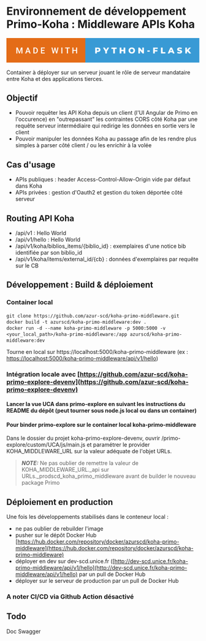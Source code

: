 # Environnement de développement Primo-Koha : Middleware APIs Koha

![forthebadge](forthebadge.svg)

Container à déployer sur un serveur jouant le rôle de serveur mandataire entre Koha et des applications tierces.

## Objectif

- Pouvoir requêter les API Koha depuis un client (l'UI Angular de Primo en l'occurence) en "outrepassant" les contraintes CORS côté Koha par une requête serveur intermédiaire qui redirige les données en sortie vers le client
- Pouvoir manipuler les données Koha au passage afin de les rendre plus simples à parser côté client / ou les enrichir à la volée

## Cas d'usage

- APIs publiques : header Access-Control-Allow-Origin vide par défaut dans Koha
- APIs privées : gestion d'Oauth2 et gestion du token déportée côté serveur
  
## Routing API Koha

- /api/v1 : Hello World
- /api/v1/hello : Hello World
- /api/v1/koha/biblios_items/{biblio_id} : exemplaires d'une notice bib identifiée par son biblio_id
- /api/v1/koha/items/external_id/{cb} : données d'exemplaires par requête sur le CB


## Développement : Build & déploiement

### Container local

```
git clone https://github.com/azur-scd/koha-primo-middleware.git
docker build -t azurscd/koha-primo-middleware:dev .
docker run -d --name koha-primo-middleware -p 5000:5000 -v <your_local_path>/koha-primo-middleware:/app azurscd/koha-primo-middleware:dev

```
Tourne en local sur https://localhost:5000/koha-primo-middleware (ex : [https://localhost:5000/koha-primo-middleware/api/v1/hello](https://localhost:5000/api/v1/hello))

### Intégration locale avec [https://github.com/azur-scd/koha-primo-explore-devenv](https://github.com/azur-scd/koha-primo-explore-devenv)

#### Lancer la vue UCA dans primo-explore en suivant les instructions du README du dépôt (peut tourner sous node.js local ou dans un container)

#### Pour binder primo-explore sur le container local koha-primo-middleware

Dans le dossier du projet koha-primo-explore-devenv, ouvrir /primo-explore/custom/UCA/js/main.js et paramétrer le provider KOHA_MIDDLEWARE_URL sur la valeur adéquate de l'objet URLs.

> **_NOTE:_**  Ne pas oublier de remettre la valeur de KOHA_MIDDLEWARE_URL._api sur URLs._prodscd_koha_primo_middleware avant de builder le nouveau package Primo

## Déploiement en production

Une fois les développements stabilisés dans le conteneur local :

- ne pas oublier de rebuilder l'image
- pusher sur le dépôt Docker Hub [https://hub.docker.com/repository/docker/azurscd/koha-primo-middleware](https://hub.docker.com/repository/docker/azurscd/koha-primo-middleware)
- déployer en dev sur dev-scd.unice.fr ([http://dev-scd.unice.fr/koha-primo-middleware/api/v1/hello](http://dev-scd.unice.fr/koha-primo-middleware/api/v1/hello) par un pull de Docker Hub
- déployer sur le serveur de production par un pull de Docker Hub

### A noter CI/CD via Github Action désactivé


## Todo

Doc Swagger



